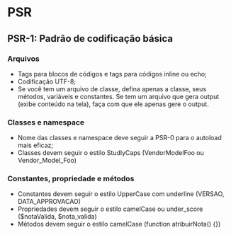 # PSR

## PSR-1: Padrão de codificação básica

### Arquivos

+ Tags <?php ?> para blocos de códigos e tags <?= ?> para códigos inline ou echo;
+ Codificação UTF-8;
+ Se você tem um arquivo de classe, defina apenas a classe, seus métodos, variáveis e constantes. 
Se tem um arquivo que gera output (exibe conteúdo na tela), faça  com que ele apenas gere o output.


### Classes e namespace

+ Nome das classes e namespace deve seguir a PSR-0 para o autoload mais eficaz;
+ Classes devem seguir o estilo StudlyCaps (VendorModelFoo ou Vendor_Model_Foo)


### Constantes, propriedade e métodos

+ Constantes devem seguir o estilo UpperCase com underline (VERSAO, DATA_APPROVACAO)
+ Propriedades devem seguir o estilo camelCase ou under_score ($notaValida, $nota_valida)
+ Métodos devem seguir o estilo camelCase (function atribuirNota() {})